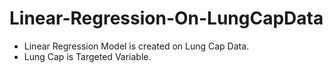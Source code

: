 # Linear-Regression-On-LungCapData
- Linear Regression Model is created on Lung Cap Data.
- Lung Cap is Targeted Variable.
